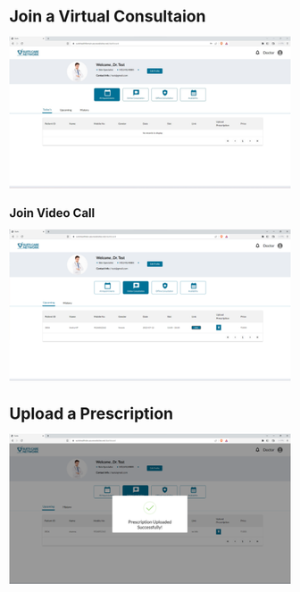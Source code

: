 # Join a Virtual Consultaion

![Logo](./images/doctor/dc_dashboard.jpg)

## Join Video Call

![Logo](./images/doctor/virtual-cons.png)

# Upload a Prescription

![Logo](./images/doctor/upload_prescription.png)
